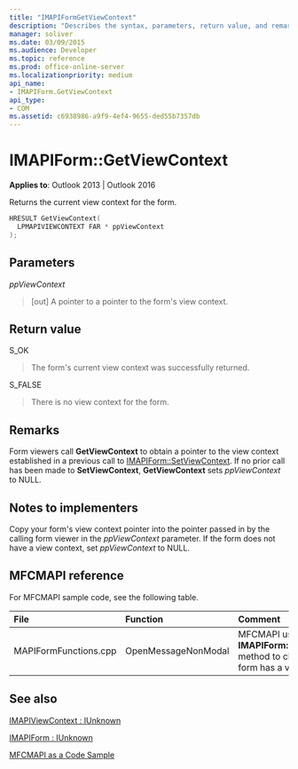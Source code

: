 ```yaml
---
title: "IMAPIFormGetViewContext"
description: "Describes the syntax, parameters, return value, and remarks for IMAPIFormGetViewContext, which returns the current view context for the form."
manager: soliver
ms.date: 03/09/2015
ms.audience: Developer
ms.topic: reference
ms.prod: office-online-server
ms.localizationpriority: medium
api_name:
- IMAPIForm.GetViewContext
api_type:
- COM
ms.assetid: c6938986-a9f9-4ef4-9655-ded55b7357db
---
```


# IMAPIForm::GetViewContext

  
  
**Applies to**: Outlook 2013 | Outlook 2016 
  
Returns the current view context for the form. 
  
```cpp
HRESULT GetViewContext(
  LPMAPIVIEWCONTEXT FAR * ppViewContext
);
```

## Parameters

 _ppViewContext_
  
> [out] A pointer to a pointer to the form's view context.
    
## Return value

S_OK 
  
> The form's current view context was successfully returned. 
    
S_FALSE 
  
> There is no view context for the form.
    
## Remarks

Form viewers call **GetViewContext** to obtain a pointer to the view context established in a previous call to [IMAPIForm::SetViewContext](imapiform-setviewcontext.md). If no prior call has been made to **SetViewContext**, **GetViewContext** sets  _ppViewContext_ to NULL. 
  
## Notes to implementers

Copy your form's view context pointer into the pointer passed in by the calling form viewer in the _ppViewContext_ parameter. If the form does not have a view context, set  _ppViewContext_ to NULL. 
  
## MFCMAPI reference

For MFCMAPI sample code, see the following table.
  
|**File**|**Function**|**Comment**|
|:-----|:-----|:-----|
|MAPIFormFunctions.cpp  <br/> |OpenMessageNonModal  <br/> |MFCMAPI uses the **IMAPIForm::GetViewContext** method to check whether a form has a view context. |
   
## See also



[IMAPIViewContext : IUnknown](imapiviewcontextiunknown.md)
  
[IMAPIForm : IUnknown](imapiformiunknown.md)


[MFCMAPI as a Code Sample](mfcmapi-as-a-code-sample.md)


